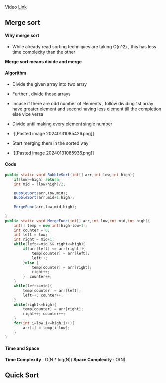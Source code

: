 Video [Link](https://youtu.be/ogjf7ORKfd8?si=7lV15PsqbVDPTZpo)
## Merge sort 

#### Why merge sort 
- While already read sorting techniques are taking O(n^2) , this has less time complexity than the other 

**Merge sort means divide and merge**

#### Algorithm 

- Divide the given array into two array 
- Further , divide those arrays
- Incase if there are odd number of elements , follow dividing 1st array have greater element and second having less element till the completion else vice versa
- Divide until making every element single number 
- ![[Pasted image 20240131085426.png]]

- Start merging them in the sorted way
- ![[Pasted image 20240131085936.png]]
#### Code
```Java
public static void BubbleSort(int[] arr,int low,int high){  
    if(low>=high) return;  
    int mid = (low+high)/2;  
  
    BubbleSort(arr,low,mid);  
    BubbleSort(arr,mid+1,high);  
  
    MergeFunc(arr,low,mid,high);  
  
}  
public static void MergeFunc(int[] arr,int low,int mid,int high){  
    int[] temp = new int[high-low+1];  
    int counter = 0;  
    int left = low;  
    int right = mid+1;  
    while(left<=mid && right<=high){  
        if(arr[left] <= arr[right]){  
            temp[counter] = arr[left];  
            left++;  
        }else {  
            temp[counter] = arr[right];  
            right++; 
        }  counter++;
    }  
    while(left<=mid){  
        temp[counter] = arr[left];  
        left++; counter++;  
    }  
    while(right<=high){  
        temp[counter] = arr[right];  
        right++; counter++;  
    }  
    for(int i=low;i<=high;i++){  
        arr[i] = temp[i-low];  
    }  
}
```

#### Time and Space
**Time Complexity** : O(N * log(N))
**Space Complexity** : O(N)


## Quick Sort


